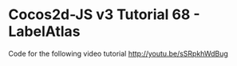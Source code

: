 Cocos2d-JS v3 Tutorial 68 - LabelAtlas
======================================

Code for the following video tutorial http://youtu.be/sSRpkhWdBug
